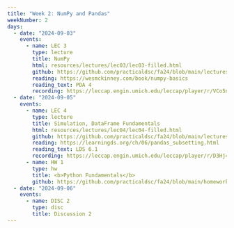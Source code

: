 ```yaml
---
title: "Week 2: NumPy and Pandas"
weekNumber: 2
days:
  - date: "2024-09-03"
    events:
      - name: LEC 3
        type: lecture
        title: NumPy
        html: resources/lectures/lec03/lec03-filled.html
        github: https://github.com/practicaldsc/fa24/blob/main/lectures/lec03/
        reading: https://wesmckinney.com/book/numpy-basics
        reading_text: PDA 4
        recording: https://leccap.engin.umich.edu/leccap/player/r/VCo5ns
  - date: "2024-09-05"
    events:
      - name: LEC 4
        type: lecture
        title: Simulation, DataFrame Fundamentals
        html: resources/lectures/lec04/lec04-filled.html
        github: https://github.com/practicaldsc/fa24/blob/main/lectures/lec04/
        reading: https://learningds.org/ch/06/pandas_subsetting.html
        reading_text: LDS 6.1
        recording: https://leccap.engin.umich.edu/leccap/player/r/D3Hj4A
      - name: HW 1
        type: hw
        title: <b>Python Fundamentals</b>
        github: https://github.com/practicaldsc/fa24/blob/main/homeworks/hw01/hw01.ipynb
  - date: "2024-09-06"
    events:
      - name: DISC 2
        type: disc
        title: Discussion 2
---
```

